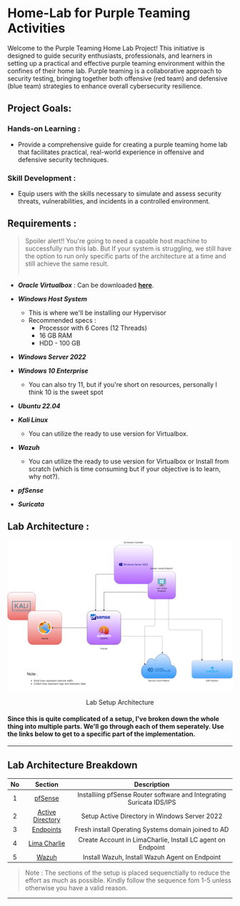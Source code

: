 # Home-Lab for Purple Teaming Activities

Welcome to the Purple Teaming Home Lab Project! This initiative is designed to guide security enthusiasts, professionals, and learners in setting up a practical and effective purple teaming environment within the confines of their home lab. Purple teaming is a collaborative approach to security testing, bringing together both offensive (red team) and defensive (blue team) strategies to enhance overall cybersecurity resilience.

## Project Goals:


### Hands-on Learning : 
- Provide a comprehensive guide for creating a purple teaming home lab that facilitates practical, real-world experience in offensive and defensive security techniques.

### Skill Development :
- Equip users with the skills necessary to simulate and assess security threats, vulnerabilities, and incidents in a controlled environment.


## Requirements :

> Spoiler alert!! You're going to need a capable host machine to successfully run this lab. But If your system is struggling, we still have the option to run only specific parts of the architecture at a time and still achieve the same result. 
> <br> </br>


- ***Oracle Virtualbox*** : Can be downloaded [**here**](https://www.virtualbox.org/wiki/Downloads).
- ***Windows Host System***
    - This is where we'll be installing our Hypervisor
    - Recommended specs :
      - Processor with 6 Cores (12 Threads)
      - 16 GB RAM
      - HDD - 100 GB
- ***Windows Server 2022***
- ***Windows 10 Enterprise***
  -  You can also try 11, but if you're short on resources, personally I think 10 is the sweet spot
- ***Ubuntu 22.04***
- ***Kali Linux***
  - You can utilize the ready to use version for Virtualbox.
  
- ***Wazuh***
  - You can utilize the ready to use version for Virtualbox or Install from scratch (which is time consuming but if your objective is to learn, why not?).
- ***pfSense***
- ***Suricata***

## Lab Architecture :

![Purple Team Lab Architecture](/PurpleTeam_Lab_Architecture.png)

<center>Lab Setup Architecture</center>


 #### Since this is quite complicated of a setup, I've broken down the whole thing into multiple parts. We'll go through each of them seperately. Use the links below to get to a specific part of the implementation.
---
## Lab Architecture Breakdown

|No|Section|Description|
|:-----:|:-----:|:----:|
|1|[pfSense](/pfSense/pfSense%20Setup.md)|Installiing pfSense Router software and Integrating Suricata IDS/IPS
|2|[Active Directory](/Active%20Directory/Active%20Directory%20Setup.md)|Setup Active Directory in Windows Server 2022|
|3|[Endpoints](/Endpoints/Endpoint%20Setup.md)|Fresh install Operating Systems domain joined to AD|
|4|[Lima Charlie](/Lima%20Charlie/LimaCharlie%20Setup.md)|Create Account in LimaCharlie, Install LC agent on Endpoint|
|5|[Wazuh](/Wazuh/Wazuh%20Setup.md)|Install Wazuh, Install Wazuh Agent on Endpoint|

>Note : The sections of the setup is placed sequenctially to reduce the effort as much as possible. Kindly follow the sequence fom 1-5 unless otherwise you have a valid reason.
---